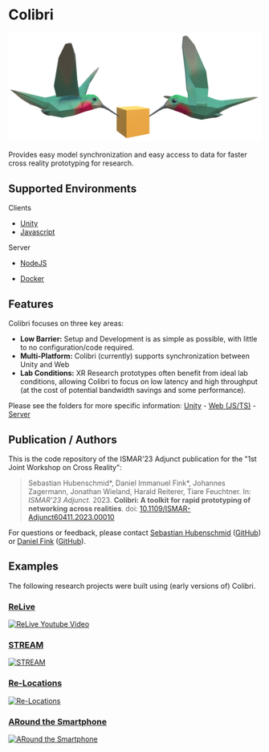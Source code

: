 # Colibri

<img src="img/colibri_header.png" width=800/>

Provides easy model synchronization and easy access to data for faster cross reality prototyping for research.

## Supported Environments

Clients

- [Unity](colibri-unity/)
- [Javascript](colibri-web/)

Server

- [NodeJS](colibri-server/)

- [Docker](https://hub.docker.com/r/hcikn/colibri)

  

## Features

Colibri focuses on three key areas:

- **Low Barrier:** Setup and Development is as simple as possible, with little to no configuration/code required.
- **Multi-Platform:** Colibri (currently) supports synchronization between Unity and Web
- **Lab Conditions:** XR Research prototypes often benefit from ideal lab conditions, allowing Colibri to focus on low latency and high throughput (at the cost of potential bandwidth savings and some performance).

Please see the folders for more specific information: [Unity](colibri-unity/) - [Web (JS/TS)](unity-web/) - [Server](colibri-server/)



## Publication / Authors

This is the code repository of the ISMAR'23 Adjunct publication for the  "1st Joint Workshop on Cross Reality":

> Sebastian Hubenschmid\*, Daniel Immanuel Fink\*, Johannes Zagermann, Jonathan Wieland, Harald Reiterer, Tiare Feuchtner. In: *ISMAR'23 Adjunct.* 2023. **Colibri: A toolkit for rapid prototyping of networking across realities**. doi: [10.1109/ISMAR-Adjunct60411.2023.00010](https://doi.org/10.1109/ISMAR-Adjunct60411.2023.00010) 

For questions or feedback, please contact [Sebastian Hubenschmid](https://hci.uni-konstanz.de/personen/wissenschaftliche-mitarbeiterinnen/sebastian-hubenschmid/) ([GitHub](https://github.com/SebiH)) or [Daniel Fink](https://hci.uni-konstanz.de/personen/wissenschaftliche-mitarbeiterinnen/daniel-fink/) ([GitHub](https://github.com/dunifi91)).



## Examples

The following research projects were built using (early versions of) Colibri.

### [ReLive](https://github.com/hcigroupkonstanz/ReLive)

[![ReLive Youtube Video](http://img.youtube.com/vi/BaNZ02QkZ_k/0.jpg)](http://www.youtube.com/watch?v=BaNZ02QkZ_k "ReLive")



### [STREAM](https://github.com/hcigroupkonstanz/STREAM)

[![STREAM](http://img.youtube.com/vi/5tEgNzuehuM/0.jpg)](http://www.youtube.com/watch?v=5tEgNzuehuM "STREAM")



### [Re-Locations](https://github.com/hcigroupkonstanz/Re-locations)

[![Re-Locations](http://img.youtube.com/vi/_D0_B4Rux1U/0.jpg)](http://www.youtube.com/watch?v=_D0_B4Rux1U "Re-Locations")



### [ARound the Smartphone](https://github.com/hcigroupkonstanz/ARound-the-Smartphone)

[![ARound the Smartphone](http://img.youtube.com/vi/p6cHwLxHWJg/0.jpg)](http://www.youtube.com/watch?v=p6cHwLxHWJg "ARound the Smartphone")

